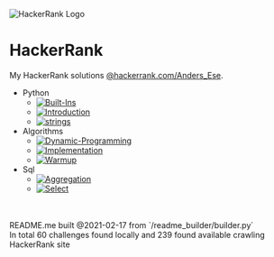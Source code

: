 ![HackerRank Logo](https://user-images.githubusercontent.com/1194257/65596422-1cef2080-df97-11e9-9abb-a225204d1805.png)
# HackerRank
My HackerRank solutions [@hackerrank.com/Anders_Ese](https://www.hackerrank.com/Anders_Ese).
- Python
	 - [![Built-Ins](https://img.shields.io/static/v1?label=Built-Ins&message=5%2F6&color=FFFF00)](/python/Built-Ins)
	 - [![Introduction](https://img.shields.io/static/v1?label=Introduction&message=7%2F7&color=00FF00)](/python/Introduction)
	 - [![strings](https://img.shields.io/static/v1?label=strings&message=12%2F14&color=FFFF00)](/python/strings)
- Algorithms
	 - [![Dynamic-Programming](https://img.shields.io/static/v1?label=Dynamic-Programming&message=1%2F99&color=FF0000)](/algorithms/Dynamic-Programming)
	 - [![Implementation](https://img.shields.io/static/v1?label=Implementation&message=2%2F66&color=FF0000)](/algorithms/Implementation)
	 - [![Warmup](https://img.shields.io/static/v1?label=Warmup&message=9%2F10&color=FFFF00)](/algorithms/Warmup)
- Sql
	 - [![Aggregation](https://img.shields.io/static/v1?label=Aggregation&message=8%2F17&color=FFFF00)](/sql/Aggregation)
	 - [![Select](https://img.shields.io/static/v1?label=Select&message=16%2F20&color=FFFF00)](/sql/Select)
<br>
<br>
README.me built @2021-02-17 from `/readme_builder/builder.py`
<br>
In total 60 challenges found locally and 239 found available crawling HackerRank site
